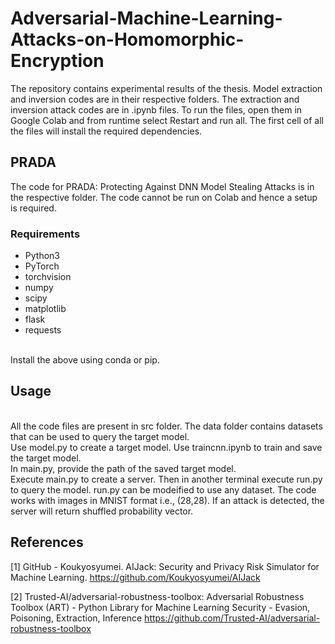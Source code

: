 # Adversarial-Machine-Learning-Attacks-on-Homomorphic-Encryption #
The repository contains experimental results of the thesis. Model extraction and inversion codes are in their respective folders.
The extraction and inversion attack codes are in .ipynb files. To run the files, open them in Google Colab and from runtime select Restart and run all. The first cell of all the files will install the required dependencies.
## PRADA ##
The code for PRADA: Protecting Against DNN Model Stealing Attacks is in the respective folder. The code cannot be run on Colab and hence a setup is required.
### Requirements ###
* Python3
* PyTorch
* torchvision
* numpy
* scipy
* matplotlib
* flask
* requests
<br />
Install the above using conda or pip.
<br />

## Usage ##
<br />
All the code files are present in src folder. The data folder contains datasets that can be used to query the target model.
<br />
Use model.py to create a target model. Use traincnn.ipynb to train and save the target model.
<br />
In main.py, provide the path of the saved target model.
<br />
Execute main.py to create a server. Then in another terminal execute run.py to query the model. run.py can be modeified to use any dataset. The code works with images in MNIST format i.e., (28,28). If an attack is detected, the server will return shuffled probability vector.


## References
<a id="1">[1]</a> 
GitHub - Koukyosyumei. 
AIJack: Security and Privacy Risk Simulator for Machine Learning. 
https://github.com/Koukyosyumei/AIJack

<a id="2">[2]</a> 
Trusted-AI/adversarial-robustness-toolbox: Adversarial Robustness Toolbox (ART) - Python Library for Machine Learning Security - Evasion, Poisoning, Extraction, Inference
https://github.com/Trusted-AI/adversarial-robustness-toolbox
